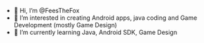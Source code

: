 - 👋 Hi, I’m @FeesTheFox
- 👀 I’m interested in creating Android apps, java coding and Game Development (mostly Game Design)
- 🌱 I’m currently learning Java, Android SDK, Game Design
<!---
FeesTheFox/FeesTheFox is a ✨ special ✨ repository because its `README.md` (this file) appears on your GitHub profile.
You can click the Preview link to take a look at your changes.
--->
